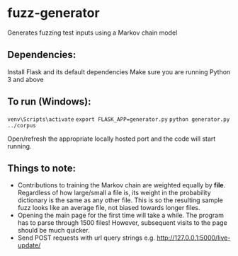 # fuzz-generator
Generates fuzzing test inputs using a Markov chain model

## Dependencies:
Install Flask and its default dependencies
Make sure you are running Python 3 and above

## To run (Windows):
`venv\Scripts\activate`
`export FLASK_APP=generator.py`
`python generator.py ../corpus`

Open/refresh the appropriate locally hosted port and the code will start running.

## Things to note:
- Contributions to training the Markov chain are weighted equally by **file**. Regardless of how large/small a file is, its weight in the probability dictionary is the same as any other file. This is so the resulting sample fuzz looks like an average file, not biased towards longer files.
- Opening the main page for the first time will take a while. The program has to parse through 1500 files! However, subsequent visits to the page should be much quicker.
- Send POST requests with url query strings e.g. http://127.0.0.1:5000/live-update/<TEXT BLOB>